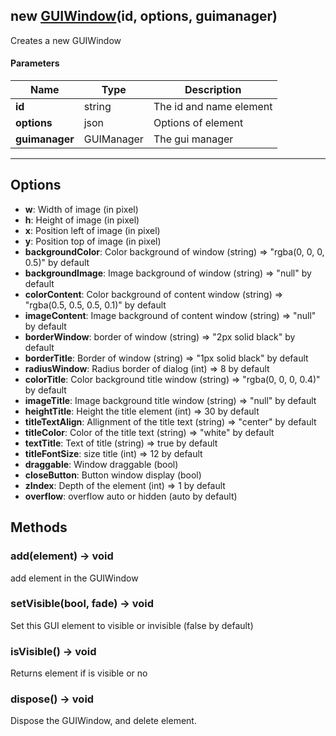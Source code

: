 ## new [GUIWindow](#)(id, options, guimanager)
Creates a new GUIWindow

#### Parameters

| Name | Type | Description |
| --- | --- | --- |
| **id** | string | The id and name element |
| **options** | json | Options of element |
| **guimanager** | GUIManager | The gui manager |
---

## Options

* **w**: Width of image (in pixel)
* **h**: Height of image (in pixel)
* **x**: Position left of image (in pixel)
* **y**: Position top of image (in pixel)
* **backgroundColor**: Color background of window (string) =&gt; "rgba(0, 0, 0, 0.5)" by default
* **backgroundImage**: Image background of window (string) =&gt; "null" by default
* **colorContent**: Color background of content window (string) =&gt; "rgba(0.5, 0.5, 0.5, 0.1)" by default
* **imageContent**: Image background of content window (string) =&gt; "null" by default
* **borderWindow**: border of window (string) =&gt; "2px solid black" by default
* **borderTitle**: Border of window (string) =&gt; "1px solid black" by default
* **radiusWindow**: Radius border of dialog (int)  =&gt; 8 by default
* **colorTitle**: Color background title window (string) =&gt; "rgba(0, 0, 0, 0.4)" by default
* **imageTitle**: Image background title window (string) =&gt; "null" by default
* **heightTitle**: Height the title element (int) =&gt; 30 by default
* **titleTextAlign**: Allignment of the title text (string) =&gt; "center" by default
* **titleColor**: Color of the title text (string) =&gt; "white" by default
* **textTitle**: Text of title (string)  =&gt; true by default
* **titleFontSize**: size title (int)  =&gt; 12 by default
* **draggable**: Window draggable (bool)
* **closeButton**: Button window display (bool)
* **zIndex**: Depth of the element (int) =&gt; 1 by default
* **overflow**: overflow auto or hidden (auto by default)

## Methods

### add(element) → void
add element in the GUIWindow

### setVisible(bool, fade) → void
Set this GUI element to visible or invisible (false by default)

### isVisible() → void
Returns element if is visible or no

### dispose() → void
Dispose the GUIWindow, and delete element.
